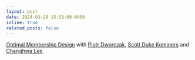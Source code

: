 ```yaml
---
layout: post
date: 2024-03-28 15:59:00-0400
inline: true
related_posts: false
---
```


[Optimal Membership Design](https://papers.ssrn.com/sol3/papers.cfm?abstract_id=4776110) with [Piotr Dworczak](https://sites.northwestern.edu/dworczak/), [Scott Duke Kominers](http://scottkom.com/index.html) and [Changhwa Lee](https://sites.google.com/view/changhwalee/home).
